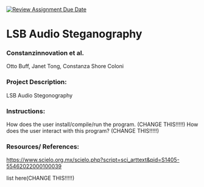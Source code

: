 [![Review Assignment Due Date](https://classroom.github.com/assets/deadline-readme-button-22041afd0340ce965d47ae6ef1cefeee28c7c493a6346c4f15d667ab976d596c.svg)](https://classroom.github.com/a/am3xLbu5)
# LSB Audio Steganography
 
### Constanzinnovation et al. 

Otto Buff, Janet Tong, Constanza Shore Coloni
       
### Project Description:

LSB Audio Stegonography

### Instructions:

How does the user install/compile/run the program. (CHANGE THIS!!!!!)
How does the user interact with this program? (CHANGE THIS!!!!!)

### Resources/ References:
https://www.scielo.org.mx/scielo.php?script=sci_arttext&pid=S1405-55462022000100039 

list here(CHANGE THIS!!!!!)
